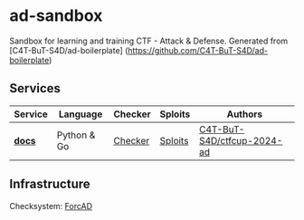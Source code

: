 # ad-sandbox 

Sandbox for learning and training CTF - Attack & Defense. Generated from [C4T-BuT-S4D/ad-boilerplate] (https://github.com/C4T-BuT-S4D/ad-boilerplate)

## Services

| Service                            | Language    | Checker                       | Sploits                      | Authors                                                  |
|------------------------------------|-------------|-------------------------------|------------------------------|----------------------------------------------------------|
| **[docs](services/docs/)**         | Python & Go | [Checker](checkers/docs/)     | [Sploits](sploits/docs/)     | [C4T-BuT-S4D/ctfcup-2024-ad](https://github.com/C4T-BuT-S4D/ctfcup-2024-ad) |


## Infrastructure

Checksystem: [ForcAD](https://github.com/pomo-mondreganto/ForcAD)